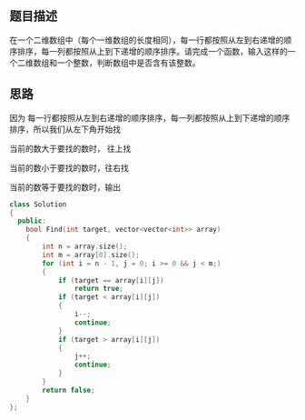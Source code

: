 ## 题目描述
在一个二维数组中（每个一维数组的长度相同），每一行都按照从左到右递增的顺序排序，每一列都按照从上到下递增的顺序排序。请完成一个函数，输入这样的一个二维数组和一个整数，判断数组中是否含有该整数。

## 思路

因为 每一行都按照从左到右递增的顺序排序，每一列都按照从上到下递增的顺序排序，所以我们从左下角开始找

当前的数大于要找的数时， 往上找

当前的数小于要找的数时，往右找

当前的数等于要找的数时，输出

```c++
class Solution
{
  public:
    bool Find(int target, vector<vector<int>> array)
    {
        int n = array.size();
        int m = array[0].size();
        for (int i = n - 1, j = 0; i >= 0 && j < m;)
        {
            if (target == array[i][j])
                return true;
            if (target < array[i][j])
            {
                i--;
                continue;
            }
            if (target > array[i][j])
            {
                j++;
                continue;
            }
        }
        return false;
    }
};
```